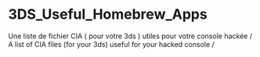 # 3DS_Useful_Homebrew_Apps
Une liste de fichier CIA ( pour votre 3ds ) utiles pour votre console hackée / A list of CIA files (for your 3ds) useful for your hacked console /
